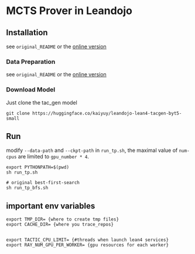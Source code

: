 # MCTS Prover in Leandojo

## Installation
see `original_README` or the [online version](https://github.com/lean-dojo/ReProver?tab=readme-ov-file#requirements)

### Data Preparation
see `original_README` or the [online version](https://github.com/lean-dojo/ReProver?tab=readme-ov-file#requirements)

### Download Model
Just clone the tac_gen model
```
git clone https://huggingface.co/kaiyuy/leandojo-lean4-tacgen-byt5-small
```


## Run
modify `--data-path` and `--ckpt-path` in `run_tp.sh`, the maximal value of `num-cpus` are limited to `gpu_number * 4`.
```
export PYTHONPATH=$(pwd)
sh run_tp.sh

# original best-first-search
sh run_tp_bfs.sh
```

## important env variables
```
export TMP_DIR= {where to create tmp files}
export CACHE_DIR= {where you trace_repos}


export TACTIC_CPU_LIMIT= {#threads when launch lean4 services}
export RAY_NUM_GPU_PER_WORKER= {gpu resources for each worker}
```